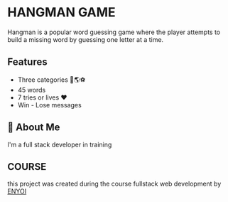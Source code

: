 # HANGMAN GAME

Hangman is a popular word guessing game where the player attempts to build a missing word by guessing one letter at a time.

## Features

- Three categories 🐯🌎⚽
- 45 words
- 7 tries or lives ❤
- Win - Lose messages 


## 🚀 About Me
I'm a full stack developer in training


## COURSE

this project was created during the course fullstack web development by [ENYOI](https://www.enyoi.co/)
